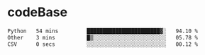 # codeBase
<!--START_SECTION:waka-->

```txt
Python   54 mins         ███████████████████████▓░   94.10 %
Other    3 mins          █▒░░░░░░░░░░░░░░░░░░░░░░░   05.78 %
CSV      0 secs          ░░░░░░░░░░░░░░░░░░░░░░░░░   00.12 %
```

<!--END_SECTION:waka-->
